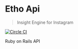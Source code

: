 # Etho Api

> Insight Engine for Instagram

[![Circle CI](https://circleci.com/gh/samtgarson/etho-api.svg?style=svg)](https://circleci.com/gh/samtgarson/etho-api)

Ruby on Rails API
